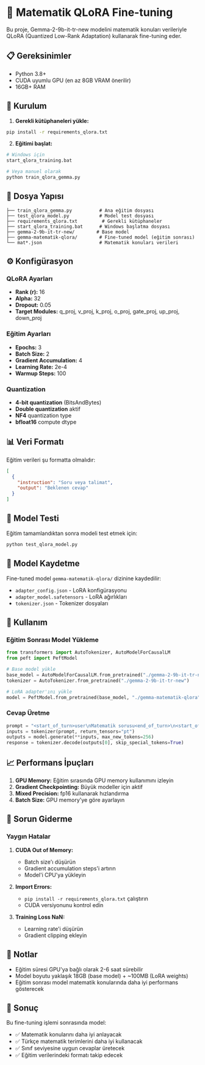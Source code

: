 # 🐇 Matematik QLoRA Fine-tuning

Bu proje, Gemma-2-9b-it-tr-new modelini matematik konuları verileriyle QLoRA (Quantized Low-Rank Adaptation) kullanarak fine-tuning eder.

## 📋 Gereksinimler

- Python 3.8+
- CUDA uyumlu GPU (en az 8GB VRAM önerilir)
- 16GB+ RAM

## 🚀 Kurulum

1. **Gerekli kütüphaneleri yükle:**
```bash
pip install -r requirements_qlora.txt
```

2. **Eğitimi başlat:**
```bash
# Windows için
start_qlora_training.bat

# Veya manuel olarak
python train_qlora_gemma.py
```

## 📁 Dosya Yapısı

```
├── train_qlora_gemma.py          # Ana eğitim dosyası
├── test_qlora_model.py           # Model test dosyası
├── requirements_qlora.txt         # Gerekli kütüphaneler
├── start_qlora_training.bat      # Windows başlatma dosyası
├── gemma-2-9b-it-tr-new/        # Base model
├── gemma-matematik-qlora/        # Fine-tuned model (eğitim sonrası)
└── mat*.json                     # Matematik konuları verileri
```

## ⚙️ Konfigürasyon

### QLoRA Ayarları
- **Rank (r):** 16
- **Alpha:** 32
- **Dropout:** 0.05
- **Target Modules:** q_proj, v_proj, k_proj, o_proj, gate_proj, up_proj, down_proj

### Eğitim Ayarları
- **Epochs:** 3
- **Batch Size:** 2
- **Gradient Accumulation:** 4
- **Learning Rate:** 2e-4
- **Warmup Steps:** 100

### Quantization
- **4-bit quantization** (BitsAndBytes)
- **Double quantization** aktif
- **NF4** quantization type
- **bfloat16** compute dtype

## 📊 Veri Formatı

Eğitim verileri şu formatta olmalıdır:
```json
[
  {
    "instruction": "Soru veya talimat",
    "output": "Beklenen cevap"
  }
]
```

## 🧪 Model Testi

Eğitim tamamlandıktan sonra modeli test etmek için:

```bash
python test_qlora_model.py
```

## 💾 Model Kaydetme

Fine-tuned model `gemma-matematik-qlora/` dizinine kaydedilir:
- `adapter_config.json` - LoRA konfigürasyonu
- `adapter_model.safetensors` - LoRA ağırlıkları
- `tokenizer.json` - Tokenizer dosyaları

## 🔧 Kullanım

### Eğitim Sonrası Model Yükleme

```python
from transformers import AutoTokenizer, AutoModelForCausalLM
from peft import PeftModel

# Base model yükle
base_model = AutoModelForCausalLM.from_pretrained("./gemma-2-9b-it-tr-new")
tokenizer = AutoTokenizer.from_pretrained("./gemma-2-9b-it-tr-new")

# LoRA adapter'ını yükle
model = PeftModel.from_pretrained(base_model, "./gemma-matematik-qlora")
```

### Cevap Üretme

```python
prompt = "<start_of_turn>user\nMatematik sorusu<end_of_turn>\n<start_of_turn>model\n"
inputs = tokenizer(prompt, return_tensors="pt")
outputs = model.generate(**inputs, max_new_tokens=256)
response = tokenizer.decode(outputs[0], skip_special_tokens=True)
```

## 📈 Performans İpuçları

1. **GPU Memory:** Eğitim sırasında GPU memory kullanımını izleyin
2. **Gradient Checkpointing:** Büyük modeller için aktif
3. **Mixed Precision:** fp16 kullanarak hızlandırma
4. **Batch Size:** GPU memory'ye göre ayarlayın

## 🐛 Sorun Giderme

### Yaygın Hatalar

1. **CUDA Out of Memory:**
   - Batch size'ı düşürün
   - Gradient accumulation steps'i artırın
   - Model'i CPU'ya yükleyin

2. **Import Errors:**
   - `pip install -r requirements_qlora.txt` çalıştırın
   - CUDA versiyonunu kontrol edin

3. **Training Loss NaN:**
   - Learning rate'i düşürün
   - Gradient clipping ekleyin

## 📝 Notlar

- Eğitim süresi GPU'ya bağlı olarak 2-6 saat sürebilir
- Model boyutu yaklaşık 18GB (base model) + ~100MB (LoRA weights)
- Eğitim sonrası model matematik konularında daha iyi performans gösterecek

## 🎯 Sonuç

Bu fine-tuning işlemi sonrasında model:
- ✅ Matematik konularını daha iyi anlayacak
- ✅ Türkçe matematik terimlerini daha iyi kullanacak
- ✅ Sınıf seviyesine uygun cevaplar üretecek
- ✅ Eğitim verilerindeki formatı takip edecek 